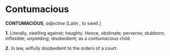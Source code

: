 # Contumacious

**CONTUMACIOUS**, _adjective_ \[Latin , to swell.\]

**1.** Literally, swelling against; haughty. Hence, obstinate; perverse; stubborn; inflexible; unyielding; disobedient; as a _contumacious_ child.

**2.** In law, wilfully disobedient to the orders of a court.